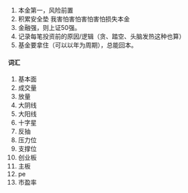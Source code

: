 1. 本金第一，风险前置
1. 积累安全垫
  我害怕害怕害怕害怕损失本金
2. 金融强，则上证50强。
3. 记录每笔投资前的原因/逻辑（贪、踏空、头脑发热这种也算）
4. 基金要拿住（可以以年为周期），总能回本。



#### 词汇
1. 基本面
2. 成交量
3. 放量
4. 大阴线
5. 大阳线
6. 十字星
7. 反抽
8. 压力位
9. 支撑位
10. 创业板
11. 主板
12. pe
13. 市盈率
